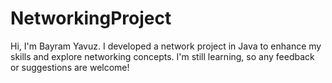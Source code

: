 # NetworkingProject
 Hi, I'm Bayram Yavuz. I developed a network project in Java to enhance my skills and explore networking concepts. I'm still learning, so any feedback or suggestions are welcome!
